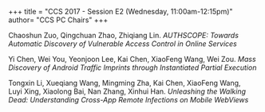 +++
title = "CCS 2017 - Session E2 (Wednesday, 11:00am-12:15pm)"
author= "CCS PC Chairs"
+++
<p>
<p><div class="hanging">Chaoshun&nbsp;Zuo, Qingchuan&nbsp;Zhao, Zhiqiang&nbsp;Lin. <em>AUTHSCOPE: Towards Automatic Discovery of Vulnerable Access Control in Online Services</em></div></p>
<p><div class="hanging">Yi&nbsp;Chen, Wei&nbsp;You, Yeonjoon&nbsp;Lee, Kai&nbsp;Chen, XiaoFeng&nbsp;Wang, Wei&nbsp;Zou. <em>Mass Discovery of Android Traffic Imprints through Instantiated Partial Execution</em></div></p>
<p><div class="hanging">Tongxin&nbsp;Li, Xueqiang&nbsp;Wang, Mingming&nbsp;Zha, Kai&nbsp;Chen, XiaoFeng&nbsp;Wang, Luyi&nbsp;Xing, Xiaolong&nbsp;Bai, Nan&nbsp;Zhang, Xinhui&nbsp;Han. <em>Unleashing the Walking Dead: Understanding Cross-App Remote Infections on Mobile WebViews</em></div></p>
